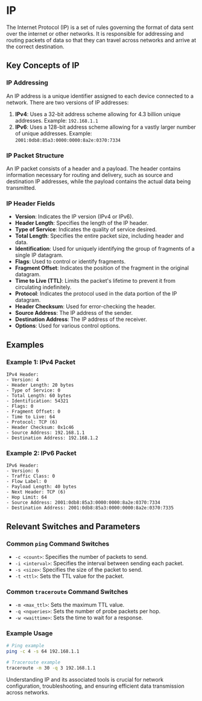 # IP

The Internet Protocol (IP) is a set of rules governing the format of data sent over the internet or other networks. It is responsible for addressing and routing packets of data so that they can travel across networks and arrive at the correct destination.

## Key Concepts of IP

### IP Addressing
An IP address is a unique identifier assigned to each device connected to a network. There are two versions of IP addresses:

1. **IPv4**: Uses a 32-bit address scheme allowing for 4.3 billion unique addresses. Example: `192.168.1.1`
2. **IPv6**: Uses a 128-bit address scheme allowing for a vastly larger number of unique addresses. Example: `2001:0db8:85a3:0000:0000:8a2e:0370:7334`

### IP Packet Structure
An IP packet consists of a header and a payload. The header contains information necessary for routing and delivery, such as source and destination IP addresses, while the payload contains the actual data being transmitted.

### IP Header Fields
- **Version**: Indicates the IP version (IPv4 or IPv6).
- **Header Length**: Specifies the length of the IP header.
- **Type of Service**: Indicates the quality of service desired.
- **Total Length**: Specifies the entire packet size, including header and data.
- **Identification**: Used for uniquely identifying the group of fragments of a single IP datagram.
- **Flags**: Used to control or identify fragments.
- **Fragment Offset**: Indicates the position of the fragment in the original datagram.
- **Time to Live (TTL)**: Limits the packet's lifetime to prevent it from circulating indefinitely.
- **Protocol**: Indicates the protocol used in the data portion of the IP datagram.
- **Header Checksum**: Used for error-checking the header.
- **Source Address**: The IP address of the sender.
- **Destination Address**: The IP address of the receiver.
- **Options**: Used for various control options.

## Examples

### Example 1: IPv4 Packet

```plain text
IPv4 Header:
- Version: 4
- Header Length: 20 bytes
- Type of Service: 0
- Total Length: 60 bytes
- Identification: 54321
- Flags: 0
- Fragment Offset: 0
- Time to Live: 64
- Protocol: TCP (6)
- Header Checksum: 0x1c46
- Source Address: 192.168.1.1
- Destination Address: 192.168.1.2
```

### Example 2: IPv6 Packet
```plain text
IPv6 Header:
- Version: 6
- Traffic Class: 0
- Flow Label: 0
- Payload Length: 40 bytes
- Next Header: TCP (6)
- Hop Limit: 64
- Source Address: 2001:0db8:85a3:0000:0000:8a2e:0370:7334
- Destination Address: 2001:0db8:85a3:0000:0000:8a2e:0370:7335
```

## Relevant Switches and Parameters

### Common `ping` Command Switches
- `-c <count>`: Specifies the number of packets to send.
- `-i <interval>`: Specifies the interval between sending each packet.
- `-s <size>`: Specifies the size of the packet to send.
- `-t <ttl>`: Sets the TTL value for the packet.

### Common `traceroute` Command Switches
- `-m <max_ttl>`: Sets the maximum TTL value.
- `-q <nqueries>`: Sets the number of probe packets per hop.
- `-w <waittime>`: Sets the time to wait for a response.

### Example Usage
```sh
# Ping example
ping -c 4 -s 64 192.168.1.1

# Traceroute example
traceroute -m 30 -q 3 192.168.1.1
```

Understanding IP and its associated tools is crucial for network configuration, troubleshooting, and ensuring efficient data transmission across networks.